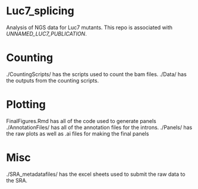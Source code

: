 # Luc7_splicing
Analysis of NGS data for Luc7 mutants.
This repo is associated with *UNNAMED_LUC7_PUBLICATION*.

Counting
=====
./CountingScripts/ has the scripts used to count the bam files.
./Data/ has the outputs from the counting scripts.

Plotting
=====
FinalFigures.Rmd has all of the code used to generate panels
./AnnotationFiles/ has all of the annotation files for the introns.
./Panels/ has the raw plots as well as .ai files for making the final panels

Misc
=====
./SRA_metadatafiles/ has the excel sheets used to submit the raw data to the SRA.
